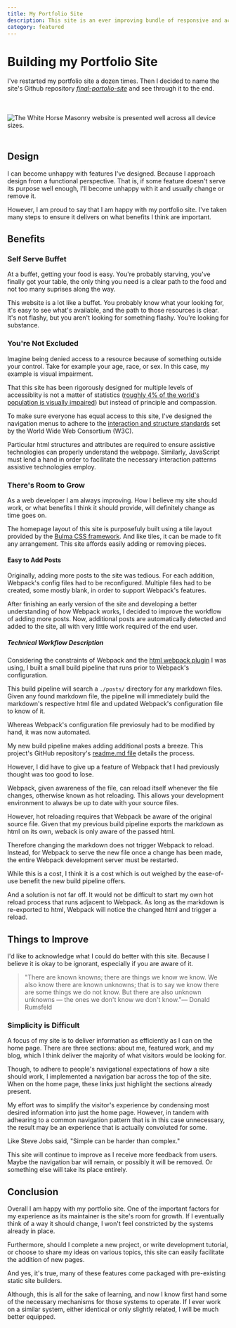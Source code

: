 ```yaml
---
title: My Portfolio Site
description: This site is an ever improving bundle of responsive and accessibility goodness. Built on Webpack, markdown, bulma css, and GitHub pages.
category: featured
---
```

# Building my Portfolio Site
I've restarted my portfolio site a dozen times. Then I decided to name the site's Github repository <a href="https://github.com/dyllandry/final-portfolio-site" target="_blank" aria-label="Link to Dylan Landry's portfolio site's Github repository.">*final-portolio-site*</a> and see through it to the end.

<figure class='image is-4by3' style="margin: 50px 0px;">
  <img class='post-image' data-src='collage.png' alt="The White Horse Masonry website is presented well across all device sizes."/>
</figure>

## Design
I can become unhappy with features I've designed. Because I approach design from a functional perspective. That is, if some feature doesn't serve its purpose well enough, I'll become unhappy with it and usually change or remove it.

However, I am proud to say that I am happy with my portfolio site. I've taken many steps to ensure it delivers on what benefits I think are important.

## Benefits
### Self Serve Buffet
At a buffet, getting your food is easy. You're probably starving, you've finally got your table, the only thing you need is a clear path to the food and not too many suprises along the way.

This website is a lot like a buffet. You probably know what your looking for, it's easy to see what's available, and the path to those resources is clear. It's not flashy, but you aren't looking for something flashy. You're looking for substance.

### You're Not Excluded
Imagine being denied access to a resource because of something outside your control. Take for example your age, race, or sex. In this case, my example is visual impairment.

That this site has been rigorously designed for multiple levels of accessiblity is not a matter of statistics (<a href="https://www.who.int/blindness/GLOBALDATAFINALforweb.pdf" target="_blank" aria-label="The W.H.O. 2010 report on visual impairments.">roughly 4% of the world's population is visually impaired</a>) but instead of principle and compassion.

To make sure everyone has equal access to this site, I've designed the navigation menus to adhere to the <a href="https://www.w3.org/TR/wai-aria-practices/examples/menubar/menubar-1/menubar-1.html" target="_blank" arial-label="How to make a navigation menubar as prescribed by the W3C organization.">interaction and structure standards</a> set by the World Wide Web Consortium (W3C). 

Particular html structures and attributes are required to ensure assistive technologies can properly understand the webpage. Similarly, JavaScript must lend a hand in order to facilitate the necessary interaction patterns assistive technologies employ.

### There's Room to Grow
As a web developer I am always improving. How I believe my site should work, or what benefits I think it should provide, will definitely change as time goes on.

The homepage layout of this site is purposefuly built using a tile layout provided by the <a href="https://bulma.io/documentation/layout/tiles/" target="_blank">Bulma CSS framework</a>. And like tiles, it can be made to fit any arrangement. This site affords easily adding or removing pieces.

#### Easy to Add Posts
Originally, adding more posts to the site was tedious. For each addition, Webpack's config files had to be reconfigured. Multiple files had to be created, some mostly blank, in order to support Webpack's features.

After finishing an early version of the site and developing a better understanding of how Webpack works, I decided to improve the workflow of adding more posts. Now, additional posts are automatically detected and added to the site, all with very little work required of the end user.

##### Technical Workflow Description

Considering the constraints of Webpack and the <a href="https://github.com/jantimon/html-webpack-plugin" target="_blank">html webpack plugin</a> I was using, I built a small build pipeline that runs prior to Webpack's configuration.

This build pipeline will search a `./posts/` directory for any markdown files. Given any found markdown file, the pipeline will immediately build the markdown's respective html file and updated Webpack's configuration file to know of it.

Whereas Webpack's configuration file previosuly had to be modified by hand, it was now automated.

My new build pipeline makes adding additional posts a breeze. This project's GitHub repository's <a href="https://github.com/dyllandry/final-portfolio-site/blob/master/readme.md" target="_blank" aria-label="Dylan's portfolio project GitHub repository's read-me file.">readme.md file</a> details the process.

However, I did have to give up a feature of Webpack that I had previously thought was too good to lose.

Webpack, given awareness of the file, can reload itself whenever the file changes, otherwise known as hot reloading. This allows your development environment to always be up to date with your source files.

However, hot reloading requires that Webpack be aware of the original source file. Given that my previous build pipeline exports the markdown as html on its own, weback is only aware of the passed html.

Therefore changing the markdown does not trigger Webpack to reload. Instead, for Webpack to serve the new file once a change has been made, the entire Webpack development server must be restarted.

While this is a cost, I think it is a cost which is out weighed by the ease-of-use benefit the new build pipeline offers.

And a solution is not far off. It would not be difficult to start my own hot reload process that runs adjacent to Webpack. As long as the markdown is re-exported to html, Webpack will notice the changed html and trigger a reload.

## Things to Improve
I'd like to acknowledge what I could do better with this site. Because I believe it is okay to be ignorant, especially if you are aware of it.

> "There are known knowns; there are things we know we know. We also know there are known unknowns; that is to say we know there are some things we do not know. But there are also unknown unknowns — the ones we don't know we don't know."<span class="quote-attribution">— Donald Rumsfeld</span>

### Simplicity is Difficult
A focus of my site is to deliver information as efficiently as I can on the home page. There are three sections: about me, featured work, and my blog, which I think deliver the majority of what visitors would be looking for.

Though, to adhere to people's navigational expectations of how a site should work, I implemented a navigation bar across the top of the site. When on the home page, these links just highlight the sections already present.

My effort was to simplify the visitor's experience by condensing most desired information into just the home page. However, in tandem with adhearing to a common navigation pattern that is in this case unnecessary, the result may be an experience that is actually convoluted for some. 

Like Steve Jobs said, "Simple can be harder than complex."

This site will continue to improve as I receive more feedback from users. Maybe the navigation bar will remain, or possibly it will be removed. Or something else will take its place entirely.

## Conclusion
Overall I am happy with my portfolio site. One of the important factors for my experience as its maintainer is the site's room for growth. If I eventually think of a way it should change, I won't feel constricted by the systems already in place.

Furthermore, should I complete a new project, or write development tutorial, or choose to share my ideas on various topics, this site can easily facilitate the addition of new pages.

And yes, it's true, many of these features come packaged with pre-existing static site builders. 

Although, this is all for the sake of learning, and now I know first hand some of the necessary mechanisms for those systems to operate. If I ever work on a similar system, either identical or only slightly related, I will be much better equipped.